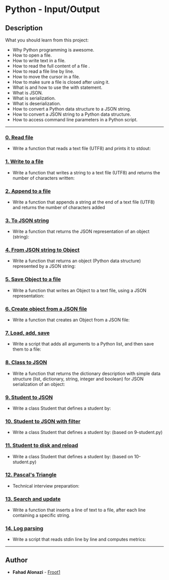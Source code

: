 # Python - Input/Output

## Description
What you should learn from this project:

* Why Python programming is awesome.
* How to open a file.
* How to write text in a file.
* How to read the full content of a file .
* How to read a file line by line.
* How to move the cursor in a file.
* How to make sure a file is closed after using it.
* What is and how to use the with statement.
* What is JSON.
* What is serialization.
* What is deserialization.
* How to convert a Python data structure to a JSON string.
* How to convert a JSON string to a Python data structure.
* How to access command line parameters in a Python script.

---

### [0. Read file](./0-read_file.py)
* Write a function that reads a text file (UTF8) and prints it to stdout:


### [1. Write to a file](./1-write_file.py)
* Write a function that writes a string to a text file (UTF8) and returns the number of characters written:


### [2. Append to a file](./2-append_write.py)
* Write a function that appends a string at the end of a text file (UTF8) and returns the number of characters added


### [3. To JSON string](./3-to_json_string.py)
* Write a function that returns the JSON representation of an object (string):


### [4. From JSON string to Object](./4-from_json_string.py)
* Write a function that returns an object (Python data structure) represented by a JSON string:


### [5.  Save Object to a file](./5-save_to_json_file.py)
* Write a function that writes an Object to a text file, using a JSON representation:


### [6. Create object from a JSON file](./6-load_from_json_file.py)
* Write a function that creates an Object from a JSON file:


### [7. Load, add, save](./7-add_item.py)
* Write a script that adds all arguments to a Python list, and then save them to a file:


### [8. Class to JSON](./8-class_to_json.py)
* Write a function that returns the dictionary description with simple data structure (list, dictionary, string, integer and boolean) for JSON serialization of an object:


### [9. Student to JSON](./9-student.py)
* Write a class Student that defines a student by:


### [10. Student to JSON with filter](./10-student.py)
* Write a class Student that defines a student by: (based on 9-student.py)


### [11. Student to disk and reload](./11-student.py)
* Write a class Student that defines a student by: (based on 10-student.py)


### [12. Pascal's Triangle](./12-pascal_triangle.py)
* Technical interview preparation:


### [13. Search and update](./100-append_after.py)
* Write a function that inserts a line of text to a file, after each line containing a specific string.



### [14. Log parsing](./101-stats.py)
* Write a script that reads stdin line by line and computes metrics:


---

## Author
* **Fahad Alonazi** - [Froot1](https://github.com/Froot1)
